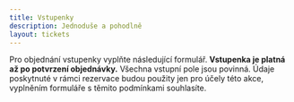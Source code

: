 ```yaml
---
title: Vstupenky
description: Jednoduše a pohodlně
layout: tickets
---
```


Pro objednání vstupenky vyplňte následující formulář. **Vstupenka je platná až po potvrzení objednávky.** Všechna vstupní pole jsou povinná. Údaje poskytnuté v&nbsp;rámci rezervace budou použity jen pro&nbsp;účely této akce, vyplněním formuláře s těmito podmínkami souhlasíte.